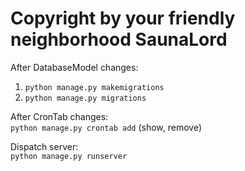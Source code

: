 # Copyright by your friendly neighborhood SaunaLord

After DatabaseModel changes:
1. `python manage.py makemigrations`  
2. `python manage.py migrations`

After CronTab changes:  
`python manage.py crontab add` (show, remove)

Dispatch server:  
`python manage.py runserver`
